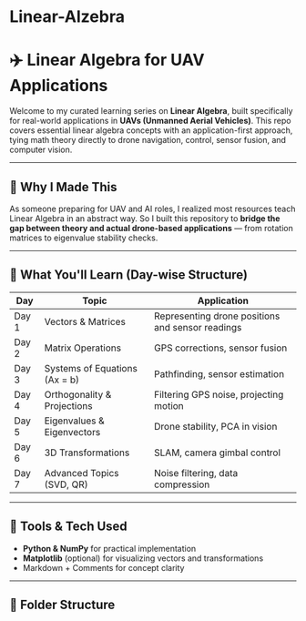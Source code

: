 # Linear-Alzebra
# ✈️ Linear Algebra for UAV Applications

Welcome to my curated learning series on **Linear Algebra**, built specifically for real-world applications in **UAVs (Unmanned Aerial Vehicles)**. This repo covers essential linear algebra concepts with an application-first approach, tying math theory directly to drone navigation, control, sensor fusion, and computer vision.

---

## 🚀 Why I Made This

As someone preparing for UAV and AI roles, I realized most resources teach Linear Algebra in an abstract way. So I built this repository to **bridge the gap between theory and actual drone-based applications** — from rotation matrices to eigenvalue stability checks.

---

## 🧠 What You'll Learn (Day-wise Structure)

| Day | Topic | Application |
|-----|-------|-------------|
| Day 1 | Vectors & Matrices | Representing drone positions and sensor readings |
| Day 2 | Matrix Operations | GPS corrections, sensor fusion |
| Day 3 | Systems of Equations (Ax = b) | Pathfinding, sensor estimation |
| Day 4 | Orthogonality & Projections | Filtering GPS noise, projecting motion |
| Day 5 | Eigenvalues & Eigenvectors | Drone stability, PCA in vision |
| Day 6 | 3D Transformations | SLAM, camera gimbal control |
| Day 7 | Advanced Topics (SVD, QR) | Noise filtering, data compression |

---

## 🧰 Tools & Tech Used

- **Python & NumPy** for practical implementation  
- **Matplotlib** (optional) for visualizing vectors and transformations  
- Markdown + Comments for concept clarity

---

## 📂 Folder Structure

